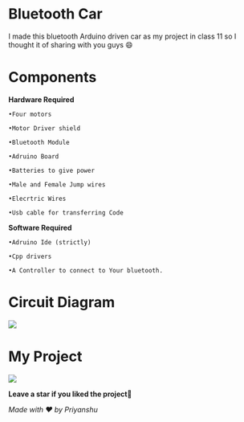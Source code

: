 # Bluetooth Car
I made this bluetooth Arduino driven car as my project in class 11 so I thought it of sharing with you guys 😄
# Components 
**Hardware Required** 
```
•Four motors

•Motor Driver shield

•Bluetooth Module

•Adruino Board

•Batteries to give power

•Male and Female Jump wires 

•Elecrtric Wires 

•Usb cable for transferring Code 
```
**Software Required**
```
•Adruino Ide (strictly)

•Cpp drivers 
 
•A Controller to connect to Your bluetooth.
```
# Circuit Diagram
<img src="https://cdn.discordapp.com/attachments/907528094246662164/919215094590763058/bluetooth_car_circuit2.jpg">

# My Project 

<img src ="https://media.discordapp.net/attachments/732683540143013948/755419301397135440/Screenshot_20200915-185604__01.jpg">

**Leave a star if you liked the project**🌟

*Made with ❤️ by Priyanshu*

